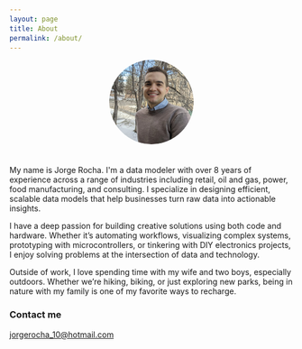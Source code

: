 ```yaml
---
layout: page
title: About
permalink: /about/
---
```


<div style="text-align:center;">
  <img src="/images/jorge-rocha.png" alt="Jorge Rocha" style="width:150px; border-radius:50%; margin-bottom:20px;">
</div>

My name is Jorge Rocha. I'm a data modeler with over 8 years of experience across a range of industries including retail, oil and gas, power, food manufacturing, and consulting. I specialize in designing efficient, scalable data models that help businesses turn raw data into actionable insights.

I have a deep passion for building creative solutions using both code and hardware. Whether it’s automating workflows, visualizing complex systems, prototyping with microcontrollers, or tinkering with DIY electronics projects, I enjoy solving problems at the intersection of data and technology. 

Outside of work, I love spending time with my wife and two boys, especially outdoors. Whether we’re hiking, biking, or just exploring new parks, being in nature with my family is one of my favorite ways to recharge.

### Contact me

[jorgerocha_10@hotmail.com](mailto:jorgerocha_10@hotmail.com)
